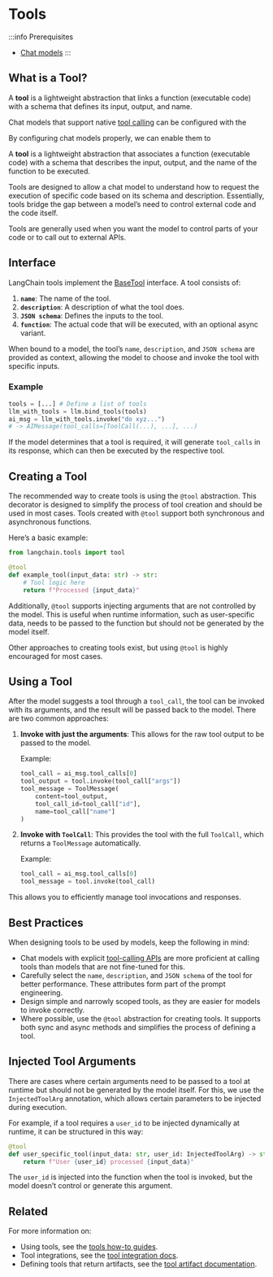 # Tools

:::info Prerequisites
- [Chat models](/docs/concepts/chat_models/)
:::

## What is a Tool?

A **tool** is a lightweight abstraction that links a function (executable code) with a schema that defines its input, output, and name.

Chat models that support native [tool calling](/docs/concepts/tool_calling) can be configured with the



By configuring chat models properly, we can enable them to 


A **tool** is a lightweight abstraction that associates a function (executable code) with a schema that describes the input, output, and the name of the function to be executed. 

Tools are designed to allow a chat model to understand how to request the execution of specific code based on its schema and description. Essentially, tools bridge the gap between a model’s need to control external code and the code itself.

Tools are generally used when you want the model to control parts of your code or to call out to external APIs.

## Interface

LangChain tools implement the [BaseTool](https://python.langchain.com/api_reference/core/tools/langchain_core.tools.base.BaseTool.html#langchain_core.tools.base.BaseTool) interface. A tool consists of:

1. **`name`**: The name of the tool.
2. **`description`**: A description of what the tool does.
3. **`JSON schema`**: Defines the inputs to the tool.
4. **`function`**: The actual code that will be executed, with an optional async variant.

When bound to a model, the tool’s `name`, `description`, and `JSON schema` are provided as context, allowing the model to choose and invoke the tool with specific inputs.

### Example

```python
tools = [...] # Define a list of tools
llm_with_tools = llm.bind_tools(tools)
ai_msg = llm_with_tools.invoke("do xyz...")
# -> AIMessage(tool_calls=[ToolCall(...), ...], ...)
```

If the model determines that a tool is required, it will generate `tool_calls` in its response, which can then be executed by the respective tool.

## Creating a Tool

The recommended way to create tools is using the `@tool` abstraction. This decorator is designed to simplify the process of tool creation and should be used in most cases. Tools created with `@tool` support both synchronous and asynchronous functions.

Here’s a basic example:

```python
from langchain.tools import tool

@tool
def example_tool(input_data: str) -> str:
    # Tool logic here
    return f"Processed {input_data}"
```

Additionally, `@tool` supports injecting arguments that are not controlled by the model. This is useful when runtime information, such as user-specific data, needs to be passed to the function but should not be generated by the model itself.

Other approaches to creating tools exist, but using `@tool` is highly encouraged for most cases.

## Using a Tool

After the model suggests a tool through a `tool_call`, the tool can be invoked with its arguments, and the result will be passed back to the model. There are two common approaches:

1. **Invoke with just the arguments**: This allows for the raw tool output to be passed to the model.

   Example:

   ```python
   tool_call = ai_msg.tool_calls[0]
   tool_output = tool.invoke(tool_call["args"])
   tool_message = ToolMessage(
       content=tool_output,
       tool_call_id=tool_call["id"],
       name=tool_call["name"]
   )
   ```

2. **Invoke with `ToolCall`**: This provides the tool with the full `ToolCall`, which returns a `ToolMessage` automatically.

   Example:

   ```python
   tool_call = ai_msg.tool_calls[0]
   tool_message = tool.invoke(tool_call)
   ```

This allows you to efficiently manage tool invocations and responses.

## Best Practices

When designing tools to be used by models, keep the following in mind:

- Chat models with explicit [tool-calling APIs](https://docs.langchain.com/docs/concepts/#functiontool-calling) are more proficient at calling tools than models that are not fine-tuned for this.
- Carefully select the `name`, `description`, and `JSON schema` of the tool for better performance. These attributes form part of the prompt engineering.
- Design simple and narrowly scoped tools, as they are easier for models to invoke correctly.
- Where possible, use the `@tool` abstraction for creating tools. It supports both sync and async methods and simplifies the process of defining a tool.

## Injected Tool Arguments

There are cases where certain arguments need to be passed to a tool at runtime but should not be generated by the model itself. For this, we use the `InjectedToolArg` annotation, which allows certain parameters to be injected during execution.

For example, if a tool requires a `user_id` to be injected dynamically at runtime, it can be structured in this way:

```python
@tool
def user_specific_tool(input_data: str, user_id: InjectedToolArg) -> str:
    return f"User {user_id} processed {input_data}"
```

The `user_id` is injected into the function when the tool is invoked, but the model doesn’t control or generate this argument.

## Related

For more information on:

- Using tools, see the [tools how-to guides](https://docs.langchain.com/docs/how_to/#tools).
- Tool integrations, see the [tool integration docs](https://docs.langchain.com/docs/integrations/tools/).
- Defining tools that return artifacts, see the [tool artifact documentation](https://docs.langchain.com/docs/how_to/tool_artifacts/).

